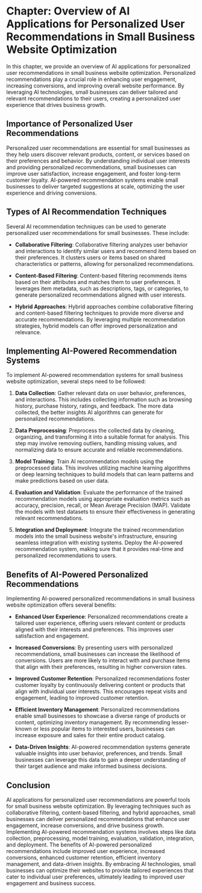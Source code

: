 Chapter: Overview of AI Applications for Personalized User Recommendations in Small Business Website Optimization
=================================================================================================================

In this chapter, we provide an overview of AI applications for personalized user recommendations in small business website optimization. Personalized recommendations play a crucial role in enhancing user engagement, increasing conversions, and improving overall website performance. By leveraging AI technologies, small businesses can deliver tailored and relevant recommendations to their users, creating a personalized user experience that drives business growth.

Importance of Personalized User Recommendations
-----------------------------------------------

Personalized user recommendations are essential for small businesses as they help users discover relevant products, content, or services based on their preferences and behavior. By understanding individual user interests and providing personalized recommendations, small businesses can improve user satisfaction, increase engagement, and foster long-term customer loyalty. AI-powered recommendation systems enable small businesses to deliver targeted suggestions at scale, optimizing the user experience and driving conversions.

Types of AI Recommendation Techniques
-------------------------------------

Several AI recommendation techniques can be used to generate personalized user recommendations for small businesses. These include:

* **Collaborative Filtering**: Collaborative filtering analyzes user behavior and interactions to identify similar users and recommend items based on their preferences. It clusters users or items based on shared characteristics or patterns, allowing for personalized recommendations.

* **Content-Based Filtering**: Content-based filtering recommends items based on their attributes and matches them to user preferences. It leverages item metadata, such as descriptions, tags, or categories, to generate personalized recommendations aligned with user interests.

* **Hybrid Approaches**: Hybrid approaches combine collaborative filtering and content-based filtering techniques to provide more diverse and accurate recommendations. By leveraging multiple recommendation strategies, hybrid models can offer improved personalization and relevance.

Implementing AI-Powered Recommendation Systems
----------------------------------------------

To implement AI-powered recommendation systems for small business website optimization, several steps need to be followed:

1. **Data Collection**: Gather relevant data on user behavior, preferences, and interactions. This includes collecting information such as browsing history, purchase history, ratings, and feedback. The more data collected, the better insights AI algorithms can generate for personalized recommendations.

2. **Data Preprocessing**: Preprocess the collected data by cleaning, organizing, and transforming it into a suitable format for analysis. This step may involve removing outliers, handling missing values, and normalizing data to ensure accurate and reliable recommendations.

3. **Model Training**: Train AI recommendation models using the preprocessed data. This involves utilizing machine learning algorithms or deep learning techniques to build models that can learn patterns and make predictions based on user data.

4. **Evaluation and Validation**: Evaluate the performance of the trained recommendation models using appropriate evaluation metrics such as accuracy, precision, recall, or Mean Average Precision (MAP). Validate the models with test datasets to ensure their effectiveness in generating relevant recommendations.

5. **Integration and Deployment**: Integrate the trained recommendation models into the small business website's infrastructure, ensuring seamless integration with existing systems. Deploy the AI-powered recommendation system, making sure that it provides real-time and personalized recommendations to users.

Benefits of AI-Powered Personalized Recommendations
---------------------------------------------------

Implementing AI-powered personalized recommendations in small business website optimization offers several benefits:

* **Enhanced User Experience**: Personalized recommendations create a tailored user experience, offering users relevant content or products aligned with their interests and preferences. This improves user satisfaction and engagement.

* **Increased Conversions**: By presenting users with personalized recommendations, small businesses can increase the likelihood of conversions. Users are more likely to interact with and purchase items that align with their preferences, resulting in higher conversion rates.

* **Improved Customer Retention**: Personalized recommendations foster customer loyalty by continuously delivering content or products that align with individual user interests. This encourages repeat visits and engagement, leading to improved customer retention.

* **Efficient Inventory Management**: Personalized recommendations enable small businesses to showcase a diverse range of products or content, optimizing inventory management. By recommending lesser-known or less popular items to interested users, businesses can increase exposure and sales for their entire product catalog.

* **Data-Driven Insights**: AI-powered recommendation systems generate valuable insights into user behavior, preferences, and trends. Small businesses can leverage this data to gain a deeper understanding of their target audience and make informed business decisions.

Conclusion
----------

AI applications for personalized user recommendations are powerful tools for small business website optimization. By leveraging techniques such as collaborative filtering, content-based filtering, and hybrid approaches, small businesses can deliver personalized recommendations that enhance user engagement, increase conversions, and drive business growth. Implementing AI-powered recommendation systems involves steps like data collection, preprocessing, model training, evaluation, validation, integration, and deployment. The benefits of AI-powered personalized recommendations include improved user experience, increased conversions, enhanced customer retention, efficient inventory management, and data-driven insights. By embracing AI technologies, small businesses can optimize their websites to provide tailored experiences that cater to individual user preferences, ultimately leading to improved user engagement and business success.

